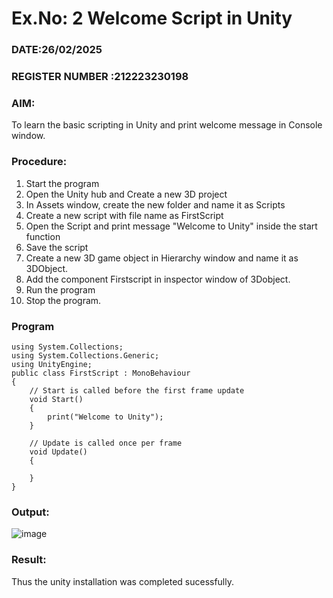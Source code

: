 # Ex.No: 2  Welcome Script in Unity
### DATE:26/02/2025                                                                           
### REGISTER NUMBER :212223230198 
### AIM: 
 To learn the basic scripting in Unity and print welcome message in Console window. 
### Procedure:
1. Start the program
2. Open the Unity hub and Create a new 3D project
3. In Assets window, create the new folder and name it as Scripts
4. Create a new script with file name as FirstScript
5. Open the Script and print message "Welcome to Unity" inside the start function
6. Save the script
7. Create a new 3D game object in Hierarchy window and name it as 3DObject.
8. Add the component Firstscript in inspector window of 3Dobject.
9. Run the program
10. Stop the program.
### Program 
```
using System.Collections;
using System.Collections.Generic;
using UnityEngine;
public class FirstScript : MonoBehaviour
{
    // Start is called before the first frame update
    void Start()
    {
        print("Welcome to Unity");
    }

    // Update is called once per frame
    void Update()
    {
        
    }
}
```
### Output:

![image](https://github.com/user-attachments/assets/e501ecef-e1fd-4d90-b440-43b71684dc10)


### Result:
Thus the unity installation was completed sucessfully.

